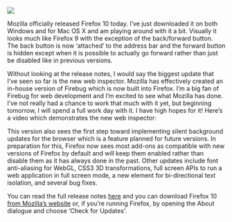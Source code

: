 [![](firefox.png)](https://i0.wp.com/4.bp.blogspot.com/-yRwEuS3YuEM/TygizX8YfoI/AAAAAAAADMU/YFWDQBBY7n0/s1600/firefox.png?ssl=1)

Mozilla officially released Firefox 10 today. I’ve just downloaded it on both Windows and for Mac OS X and am playing around with it a bit. Visually it looks much like Firefox 9 with the exception of the back/forward button. The back button is now ‘attached’ to the address bar and the forward button is hidden except when it is possible to actually go forward rather than just be disabled like in previous versions.

Without looking at the release notes, I would say the biggest update that I’ve seen so far is the new web inspector. Mozilla has effectively created an in-house version of Firebug which is now built into Firefox. I’m a big fan of Firebug for web development and I’m excited to see what Mozilla has done. I’ve not really had a chance to work that much with it yet, but beginning tomorrow, I will spend a full work day with it. I have high hopes for it! Here’s a video which demonstrates the new web inspector:

This version also sees the first step toward implementing silent background updates for the browser which is a feature planned for future versions. In preparation for this, Firefox now sees most add-ons as compatible with new versions of Firefox by default and will keep them enabled rather than disable them as it has always done in the past. Other updates include font anti-aliasing for WebGL, CSS3 3D transformations, full screen APIs to run a web application in full screen mode, a new element for bi-directional text isolation, and several bug fixes.

You can read the full release notes [here](https://www.mozilla.org/en-US/firefox/10.0/releasenotes/) and you can download Firefox 10 [from Mozilla’s website](https://www.firefox.com) or, if you’re running Firefox, by opening the About dialogue and choose ‘Check for Updates’.